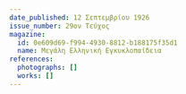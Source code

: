 ```yaml
---
date_published: 12 Σεπτεμβρίου 1926
issue_number: 29ον Τεύχος
magazine:
  id: 0e609d69-f994-4930-8812-b188175f35d1
  name: Μεγάλη Ελληνική Εγκυκλοπαίδεια
references:
  photographs: []
  works: []
---
```


